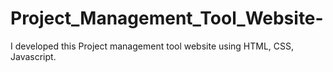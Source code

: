 # Project_Management_Tool_Website-
I developed this Project management tool website using HTML, CSS, Javascript. 
